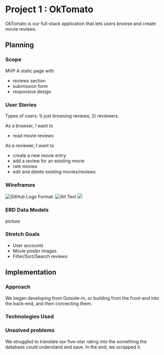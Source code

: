 # Project 1 : OkTomato
OkTomato is our full-stack application that lets users browse and create movie reviews.
## Planning

### Scope
MVP
A static page with
* reviews section
* submission form
* responsive design

### User Stories

Types of users: 1) just browsing reviews, 2) reviewers.

As a browser, I want to
- read movie reviews 

As a reviewer, I want to
- create a new movie entry
- add a review for an existing movie
- rate movies
- edit and delete existing movies/reviews

### Wireframes
![GitHub Logo](/images/logo.png)
Format: ![Alt Text](url)
<img src= "/images/Wireframeoktom.jpg">

### ERD Data Models
picture

### Stretch Goals
* User accounts
* Movie poster images
* Filter/Sort/Search reviews

## Implementation

### Approach
We began developing from Outside-In, or building from the front-end into the back-end, and then connecting them.

### Technologies Used

### Unsolved problems
We struggled to translate our five-star rating into the something the database could understand and save. In the end, we scrapped it.



